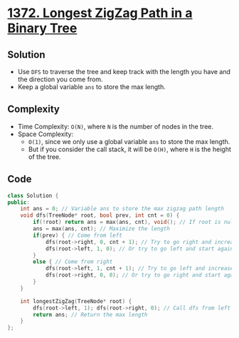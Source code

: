 # [1372. Longest ZigZag Path in a Binary Tree](https://leetcode.com/problems/longest-zigzag-path-in-a-binary-tree/)

## Solution
- Use `DFS` to traverse the tree and keep track with the length you have and the direction you come from.
- Keep a global variable `ans` to store the max length.
## Complexity
- Time Complexity: `O(N)`, where `N` is the number of nodes in the tree.
- Space Complexity:
    - `O(1)`, since we only use a global variable `ans` to store the max length.
    - But if you consider the call stack, it will be `O(H)`, where `H` is the height of the tree.
## Code
```cpp
class Solution {
public:
    int ans = 0; // Variable ans to store the max zigzag path length
    void dfs(TreeNode* root, bool prev, int cnt = 0) {
        if(!root) return ans = max(ans, cnt), void(); // If root is null, maximize the length and return
        ans = max(ans, cnt); // Maximize the length
        if(prev) { // Come from left
            dfs(root->right, 0, cnt + 1); // Try to go right and increase the length
            dfs(root->left, 1, 0); // Or try to go left and start again from 0
        }
        else { // Come from right
            dfs(root->left, 1, cnt + 1); // Try to go left and increase the length
            dfs(root->right, 0, 0); // Or try to go right and start again from 0
        }
    }

    int longestZigZag(TreeNode* root) {
        dfs(root->left, 1); dfs(root->right, 0); // Call dfs from left and right
        return ans; // Return the max length
    }
};
```